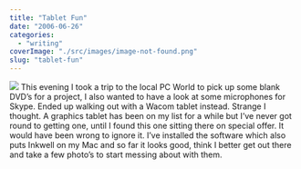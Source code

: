 ```yaml
---
title: "Tablet Fun"
date: "2006-06-26"
categories: 
  - "writing"
coverImage: "./src/images/image-not-found.png"
slug: "tablet-fun"
---
```


[![](/images/175749403_5af14e96d7_m.jpg)](http://flickr.com/photos/70011121@N00/175749403 "Graphire4") This evening I took a trip to the local PC World to pick up some blank DVD’s for a project, I also wanted to have a look at some microphones for Skype. Ended up walking out with a Wacom tablet instead. Strange I thought. A graphics tablet has been on my list for a while but I’ve never got round to getting one, until I found this one sitting there on special offer. It would have been wrong to ignore it. I’ve installed the software which also puts Inkwell on my Mac and so far it looks good, think I better get out there and take a few photo’s to start messing about with them.
